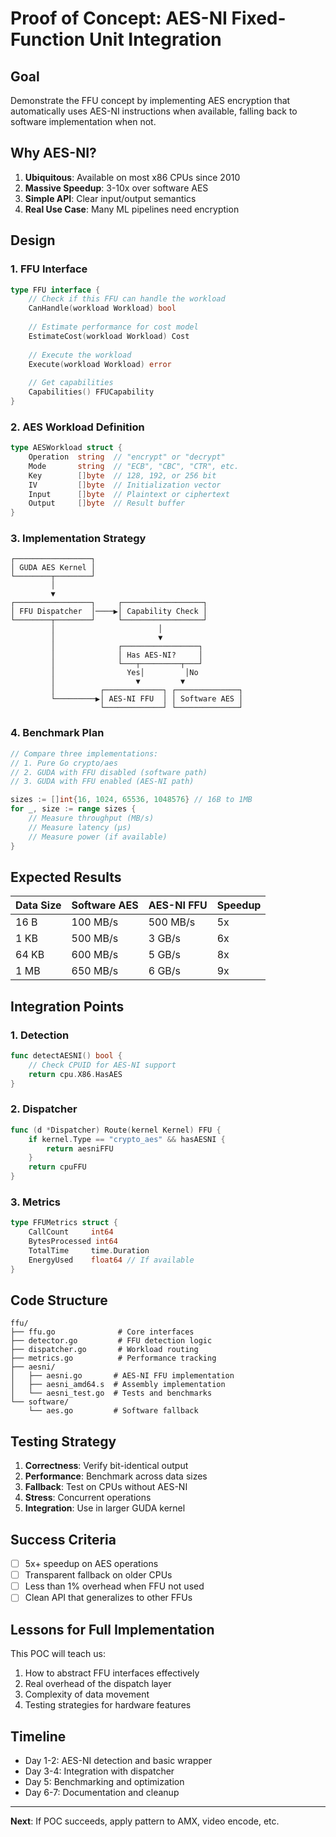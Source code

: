 # Proof of Concept: AES-NI Fixed-Function Unit Integration

## Goal

Demonstrate the FFU concept by implementing AES encryption that automatically uses AES-NI instructions when available, falling back to software implementation when not.

## Why AES-NI?

1. **Ubiquitous**: Available on most x86 CPUs since 2010
2. **Massive Speedup**: 3-10x over software AES
3. **Simple API**: Clear input/output semantics
4. **Real Use Case**: Many ML pipelines need encryption

## Design

### 1. FFU Interface

```go
type FFU interface {
    // Check if this FFU can handle the workload
    CanHandle(workload Workload) bool
    
    // Estimate performance for cost model
    EstimateCost(workload Workload) Cost
    
    // Execute the workload
    Execute(workload Workload) error
    
    // Get capabilities
    Capabilities() FFUCapability
}
```

### 2. AES Workload Definition

```go
type AESWorkload struct {
    Operation  string  // "encrypt" or "decrypt"
    Mode       string  // "ECB", "CBC", "CTR", etc.
    Key        []byte  // 128, 192, or 256 bit
    IV         []byte  // Initialization vector
    Input      []byte  // Plaintext or ciphertext
    Output     []byte  // Result buffer
}
```

### 3. Implementation Strategy

```
┌─────────────────┐
│ GUDA AES Kernel │
└────────┬────────┘
         │
         ▼
┌─────────────────┐     ┌──────────────────┐
│ FFU Dispatcher  │────▶│ Capability Check │
└────────┬────────┘     └──────────────────┘
         │                       │
         │                       ▼
         │              ┌─────────────────┐
         │              │ Has AES-NI?     │
         │              └───┬─────────┬───┘
         │                Yes│         │No
         │                  ▼         ▼
         │          ┌─────────────┐ ┌──────────────┐
         └─────────▶│ AES-NI FFU  │ │ Software AES │
                    └─────────────┘ └──────────────┘
```

### 4. Benchmark Plan

```go
// Compare three implementations:
// 1. Pure Go crypto/aes
// 2. GUDA with FFU disabled (software path)
// 3. GUDA with FFU enabled (AES-NI path)

sizes := []int{16, 1024, 65536, 1048576} // 16B to 1MB
for _, size := range sizes {
    // Measure throughput (MB/s)
    // Measure latency (µs)
    // Measure power (if available)
}
```

## Expected Results

| Data Size | Software AES | AES-NI FFU | Speedup |
|-----------|-------------|------------|---------|
| 16 B      | 100 MB/s    | 500 MB/s   | 5x      |
| 1 KB      | 500 MB/s    | 3 GB/s     | 6x      |
| 64 KB     | 600 MB/s    | 5 GB/s     | 8x      |
| 1 MB      | 650 MB/s    | 6 GB/s     | 9x      |

## Integration Points

### 1. Detection
```go
func detectAESNI() bool {
    // Check CPUID for AES-NI support
    return cpu.X86.HasAES
}
```

### 2. Dispatcher
```go
func (d *Dispatcher) Route(kernel Kernel) FFU {
    if kernel.Type == "crypto_aes" && hasAESNI {
        return aesniFFU
    }
    return cpuFFU
}
```

### 3. Metrics
```go
type FFUMetrics struct {
    CallCount     int64
    BytesProcessed int64
    TotalTime     time.Duration
    EnergyUsed    float64 // If available
}
```

## Code Structure

```
ffu/
├── ffu.go              # Core interfaces
├── detector.go         # FFU detection logic
├── dispatcher.go       # Workload routing
├── metrics.go          # Performance tracking
├── aesni/
│   ├── aesni.go       # AES-NI FFU implementation
│   ├── aesni_amd64.s  # Assembly implementation
│   └── aesni_test.go  # Tests and benchmarks
└── software/
    └── aes.go         # Software fallback
```

## Testing Strategy

1. **Correctness**: Verify bit-identical output
2. **Performance**: Benchmark across data sizes
3. **Fallback**: Test on CPUs without AES-NI
4. **Stress**: Concurrent operations
5. **Integration**: Use in larger GUDA kernel

## Success Criteria

- [ ] 5x+ speedup on AES operations
- [ ] Transparent fallback on older CPUs
- [ ] Less than 1% overhead when FFU not used
- [ ] Clean API that generalizes to other FFUs

## Lessons for Full Implementation

This POC will teach us:
1. How to abstract FFU interfaces effectively
2. Real overhead of the dispatch layer
3. Complexity of data movement
4. Testing strategies for hardware features

## Timeline

- Day 1-2: AES-NI detection and basic wrapper
- Day 3-4: Integration with dispatcher
- Day 5: Benchmarking and optimization
- Day 6-7: Documentation and cleanup

---

**Next**: If POC succeeds, apply pattern to AMX, video encode, etc.